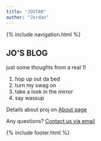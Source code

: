 ```yaml
---
title: "JOSTAR"
author: "Jordan"
---
```


{% include navigation.html %}


## JO'S BLOG
just some thoughts from a real 1!

<ol>
  <li>hop up out da bed</li>
  <li>turn my swag on</li>
  <li>take a look in the mirror</li>
  <li>say wassup</li>
</ol>


Details about proj on [About page](https://jfobbs.github.io/jif-web/about)

Any questions? [Contact us via email](email:{fobbs111@gmail.com})

{% include footer.html %}
